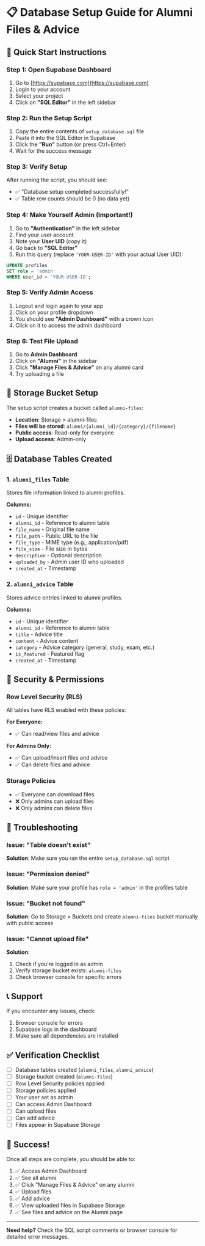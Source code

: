 # 📋 Database Setup Guide for Alumni Files & Advice

## 🚀 Quick Start Instructions

### Step 1: Open Supabase Dashboard
1. Go to [https://supabase.com](https://supabase.com)
2. Login to your account
3. Select your project
4. Click on **"SQL Editor"** in the left sidebar

### Step 2: Run the Setup Script
1. Copy the entire contents of `setup_database.sql` file
2. Paste it into the SQL Editor in Supabase
3. Click the **"Run"** button (or press Ctrl+Enter)
4. Wait for the success message

### Step 3: Verify Setup
After running the script, you should see:
- ✅ "Database setup completed successfully!"
- ✅ Table row counts should be 0 (no data yet)

### Step 4: Make Yourself Admin (Important!)
1. Go to **"Authentication"** in the left sidebar
2. Find your user account
3. Note your **User UID** (copy it)
4. Go back to **"SQL Editor"**
5. Run this query (replace `'YOUR-USER-ID'` with your actual User UID):

```sql
UPDATE profiles 
SET role = 'admin' 
WHERE user_id = 'YOUR-USER-ID';
```

### Step 5: Verify Admin Access
1. Logout and login again to your app
2. Click on your profile dropdown
3. You should see **"Admin Dashboard"** with a crown icon
4. Click on it to access the admin dashboard

### Step 6: Test File Upload
1. Go to **Admin Dashboard**
2. Click on **"Alumni"** in the sidebar
3. Click **"Manage Files & Advice"** on any alumni card
4. Try uploading a file

## 📁 Storage Bucket Setup

The setup script creates a bucket called `alumni-files`:
- **Location**: Storage > alumni-files
- **Files will be stored**: `alumni/{alumni_id}/{category}/{filename}`
- **Public access**: Read-only for everyone
- **Upload access**: Admin-only

## 🗄️ Database Tables Created

### 1. `alumni_files` Table
Stores file information linked to alumni profiles.

**Columns:**
- `id` - Unique identifier
- `alumni_id` - Reference to alumni table
- `file_name` - Original file name
- `file_path` - Public URL to the file
- `file_type` - MIME type (e.g., application/pdf)
- `file_size` - File size in bytes
- `description` - Optional description
- `uploaded_by` - Admin user ID who uploaded
- `created_at` - Timestamp

### 2. `alumni_advice` Table
Stores advice entries linked to alumni profiles.

**Columns:**
- `id` - Unique identifier
- `alumni_id` - Reference to alumni table
- `title` - Advice title
- `content` - Advice content
- `category` - Advice category (general, study, exam, etc.)
- `is_featured` - Featured flag
- `created_at` - Timestamp

## 🔐 Security & Permissions

### Row Level Security (RLS)
All tables have RLS enabled with these policies:

**For Everyone:**
- ✅ Can read/view files and advice

**For Admins Only:**
- ✅ Can upload/insert files and advice
- ✅ Can delete files and advice

### Storage Policies
- ✅ Everyone can download files
- ❌ Only admins can upload files
- ❌ Only admins can delete files

## 🐛 Troubleshooting

### Issue: "Table doesn't exist"
**Solution**: Make sure you ran the entire `setup_database.sql` script

### Issue: "Permission denied"
**Solution**: Make sure your profile has `role = 'admin'` in the profiles table

### Issue: "Bucket not found"
**Solution**: Go to Storage > Buckets and create `alumni-files` bucket manually with public access

### Issue: "Cannot upload file"
**Solution**: 
1. Check if you're logged in as admin
2. Verify storage bucket exists: `alumni-files`
3. Check browser console for specific errors

## 📞 Support

If you encounter any issues, check:
1. Browser console for errors
2. Supabase logs in the dashboard
3. Make sure all dependencies are installed

## ✅ Verification Checklist

- [ ] Database tables created (`alumni_files`, `alumni_advice`)
- [ ] Storage bucket created (`alumni-files`)
- [ ] Row Level Security policies applied
- [ ] Storage policies applied
- [ ] Your user set as admin
- [ ] Can access Admin Dashboard
- [ ] Can upload files
- [ ] Can add advice
- [ ] Files appear in Supabase Storage

## 🎉 Success!

Once all steps are complete, you should be able to:
1. ✅ Access Admin Dashboard
2. ✅ See all alumni
3. ✅ Click "Manage Files & Advice" on any alumni
4. ✅ Upload files
5. ✅ Add advice
6. ✅ View uploaded files in Supabase Storage
7. ✅ See files and advice on the Alumni page

---

**Need help?** Check the SQL script comments or browser console for detailed error messages.
